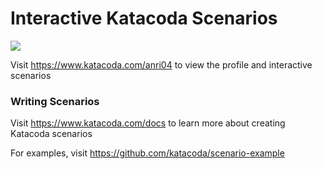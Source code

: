 # Interactive Katacoda Scenarios

[![](http://shields.katacoda.com/katacoda/anri04/count.svg)](https://www.katacoda.com/anri04 "Get your profile on Katacoda.com")

Visit https://www.katacoda.com/anri04 to view the profile and interactive scenarios

### Writing Scenarios
Visit https://www.katacoda.com/docs to learn more about creating Katacoda scenarios

For examples, visit https://github.com/katacoda/scenario-example
